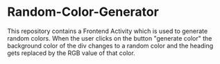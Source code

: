 # Random-Color-Generator
This repository contains a Frontend Activity which is used to generate random colors. When the user clicks on the button "generate color" the background color of the div changes to a random color and the heading gets replaced by the RGB value of that color.
